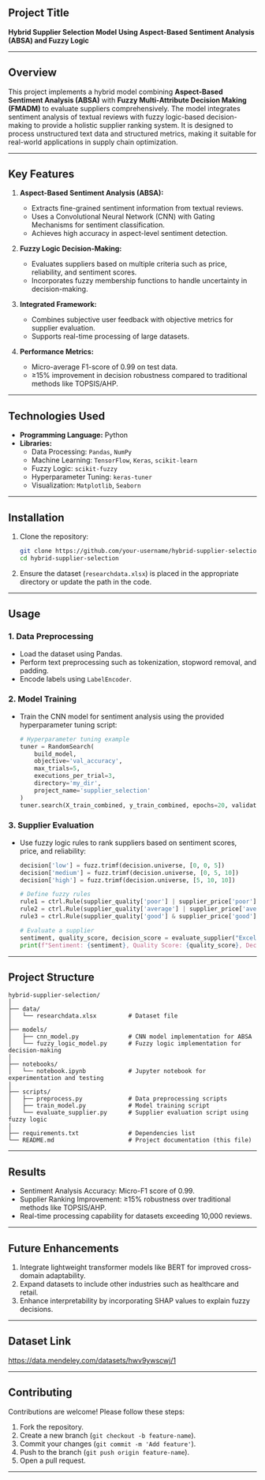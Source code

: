 ## **Project Title**
**Hybrid Supplier Selection Model Using Aspect-Based Sentiment Analysis (ABSA) and Fuzzy Logic**

---

## **Overview**
This project implements a hybrid model combining **Aspect-Based Sentiment Analysis (ABSA)** with **Fuzzy Multi-Attribute Decision Making (FMADM)** to evaluate suppliers comprehensively. The model integrates sentiment analysis of textual reviews with fuzzy logic-based decision-making to provide a holistic supplier ranking system. It is designed to process unstructured text data and structured metrics, making it suitable for real-world applications in supply chain optimization.

---

## **Key Features**
1. **Aspect-Based Sentiment Analysis (ABSA):**
   - Extracts fine-grained sentiment information from textual reviews.
   - Uses a Convolutional Neural Network (CNN) with Gating Mechanisms for sentiment classification.
   - Achieves high accuracy in aspect-level sentiment detection.

2. **Fuzzy Logic Decision-Making:**
   - Evaluates suppliers based on multiple criteria such as price, reliability, and sentiment scores.
   - Incorporates fuzzy membership functions to handle uncertainty in decision-making.

3. **Integrated Framework:**
   - Combines subjective user feedback with objective metrics for supplier evaluation.
   - Supports real-time processing of large datasets.

4. **Performance Metrics:**
   - Micro-average F1-score of 0.99 on test data.
   - ≥15% improvement in decision robustness compared to traditional methods like TOPSIS/AHP.

---

## **Technologies Used**
- **Programming Language:** Python
- **Libraries:** 
  - Data Processing: `Pandas`, `NumPy`
  - Machine Learning: `TensorFlow`, `Keras`, `scikit-learn`
  - Fuzzy Logic: `scikit-fuzzy`
  - Hyperparameter Tuning: `keras-tuner`
  - Visualization: `Matplotlib`, `Seaborn`

---

## **Installation**
1. Clone the repository:
   ```bash
   git clone https://github.com/your-username/hybrid-supplier-selection.git
   cd hybrid-supplier-selection
   ```

2. Ensure the dataset (`researchdata.xlsx`) is placed in the appropriate directory or update the path in the code.

---

## **Usage**

### 1. **Data Preprocessing**
- Load the dataset using Pandas.
- Perform text preprocessing such as tokenization, stopword removal, and padding.
- Encode labels using `LabelEncoder`.

### 2. **Model Training**
- Train the CNN model for sentiment analysis using the provided hyperparameter tuning script:
   ```python
   # Hyperparameter tuning example
   tuner = RandomSearch(
       build_model,
       objective='val_accuracy',
       max_trials=5,
       executions_per_trial=3,
       directory='my_dir',
       project_name='supplier_selection'
   )
   tuner.search(X_train_combined, y_train_combined, epochs=20, validation_data=(X_test_pad, y_test))
   ```

### 3. **Supplier Evaluation**
- Use fuzzy logic rules to rank suppliers based on sentiment scores, price, and reliability:
   ```python
   decision['low'] = fuzz.trimf(decision.universe, [0, 0, 5])
   decision['medium'] = fuzz.trimf(decision.universe, [0, 5, 10])
   decision['high'] = fuzz.trimf(decision.universe, [5, 10, 10])
   
   # Define fuzzy rules
   rule1 = ctrl.Rule(supplier_quality['poor'] | supplier_price['poor'] | supplier_reliability['poor'], decision['low'])
   rule2 = ctrl.Rule(supplier_quality['average'] | supplier_price['average'] | supplier_reliability['average'], decision['medium'])
   rule3 = ctrl.Rule(supplier_quality['good'] & supplier_price['good'] & supplier_reliability['good'], decision['high'])
   
   # Evaluate a supplier
   sentiment, quality_score, decision_score = evaluate_supplier("Excellent product quality", price_score=7, reliability_score=8)
   print(f"Sentiment: {sentiment}, Quality Score: {quality_score}, Decision Score: {decision_score}")
   ```

---

## **Project Structure**
```
hybrid-supplier-selection/
│
├── data/
│   └── researchdata.xlsx         # Dataset file
│
├── models/
│   ├── cnn_model.py              # CNN model implementation for ABSA
│   └── fuzzy_logic_model.py      # Fuzzy logic implementation for decision-making
│
├── notebooks/
│   └── notebook.ipynb            # Jupyter notebook for experimentation and testing
│
├── scripts/
│   ├── preprocess.py             # Data preprocessing scripts
│   ├── train_model.py            # Model training script
│   └── evaluate_supplier.py      # Supplier evaluation script using fuzzy logic
│
├── requirements.txt              # Dependencies list
└── README.md                     # Project documentation (this file)
```

---

## **Results**
- Sentiment Analysis Accuracy: Micro-F1 score of 0.99.
- Supplier Ranking Improvement: ≥15% robustness over traditional methods like TOPSIS/AHP.
- Real-time processing capability for datasets exceeding 10,000 reviews.

---

## **Future Enhancements**
1. Integrate lightweight transformer models like BERT for improved cross-domain adaptability.
2. Expand datasets to include other industries such as healthcare and retail.
3. Enhance interpretability by incorporating SHAP values to explain fuzzy decisions.

---

## Dataset Link ##
https://data.mendeley.com/datasets/hwv9ywscwj/1

---

## **Contributing**
Contributions are welcome! Please follow these steps:
1. Fork the repository.
2. Create a new branch (`git checkout -b feature-name`).
3. Commit your changes (`git commit -m 'Add feature'`).
4. Push to the branch (`git push origin feature-name`).
5. Open a pull request.

---
